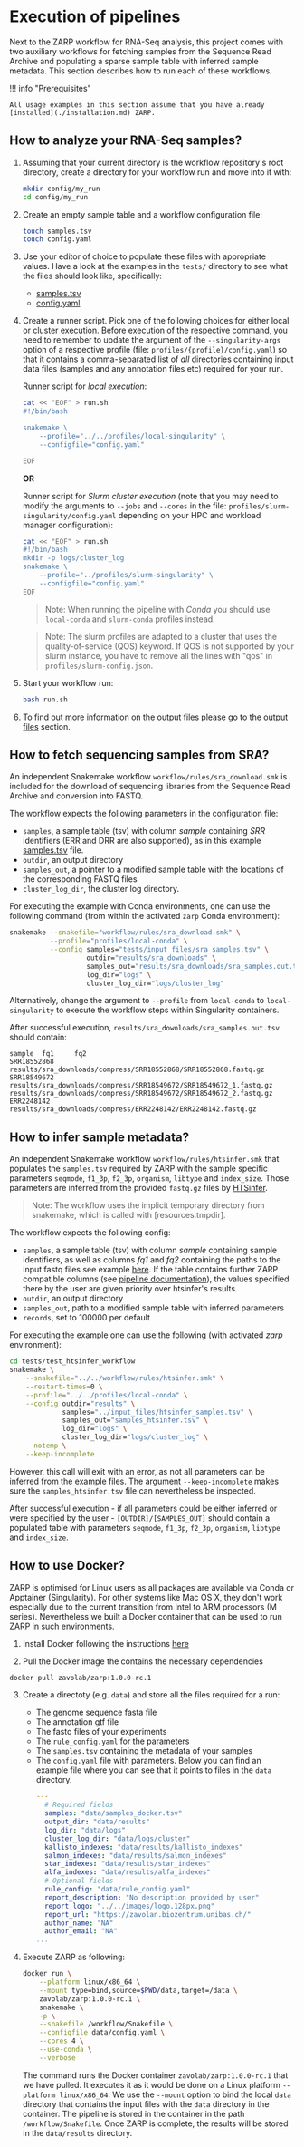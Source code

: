 # Execution of pipelines

Next to the ZARP workflow for RNA-Seq analysis, this project comes with two auxiliary workflows for fetching samples from the Sequence Read Archive and populating a sparse sample table with inferred sample metadata. This section describes how to run each of these workflows.

!!! info "Prerequisites"
    
    All usage examples in this section assume that you have already [installed](./installation.md) ZARP.

## How to analyze your RNA-Seq samples?

1. Assuming that your current directory is the workflow repository's root directory,
create a directory for your workflow run and move into it with:

    ```bash
    mkdir config/my_run
    cd config/my_run
    ```

2. Create an empty sample table and a workflow configuration file:

    ```bash
    touch samples.tsv
    touch config.yaml
    ```

3. Use your editor of choice to populate these files with appropriate
values. Have a look at the examples in the `tests/` directory to see what the
files should look like, specifically:

    - [samples.tsv](https://github.com/zavolanlab/zarp/blob/dev/tests/input_files/samples.tsv)
    - [config.yaml](https://github.com/zavolanlab/zarp/blob/dev/tests/input_files/config.yaml)


4. Create a runner script. Pick one of the following choices for either local
or cluster execution. Before execution of the respective command, you need to
remember to update the argument of the `--singularity-args` option of a
respective profile (file: `profiles/{profile}/config.yaml`) so that
it contains a comma-separated list of _all_ directories
containing input data files (samples and any annotation files etc) required for
your run.

    Runner script for _local execution_:

    ```bash
    cat << "EOF" > run.sh
    #!/bin/bash

    snakemake \
        --profile="../../profiles/local-singularity" \
        --configfile="config.yaml"

    EOF
    ```

    **OR**

    Runner script for _Slurm cluster execution_ (note that you may need
    to modify the arguments to `--jobs` and `--cores` in the file:
    `profiles/slurm-singularity/config.yaml` depending on your HPC
    and workload manager configuration):

    ```bash
    cat << "EOF" > run.sh
    #!/bin/bash
    mkdir -p logs/cluster_log
    snakemake \
        --profile="../profiles/slurm-singularity" \
        --configfile="config.yaml"
    EOF
    ```

    > Note: When running the pipeline with *Conda* you should use `local-conda` and
    `slurm-conda` profiles instead.

    > Note: The slurm profiles are adapted to a cluster that uses the quality-of-service (QOS) keyword. If QOS is not supported by your slurm instance, you have to remove all the lines with "qos" in `profiles/slurm-config.json`.

5. Start your workflow run:

    ```bash
    bash run.sh
    ```

6. To find out more information on the output files please go to the [output files](./outputs.md) section.


## How to fetch sequencing samples from SRA?

An independent Snakemake workflow `workflow/rules/sra_download.smk` is included
for the download of sequencing libraries from the Sequence Read Archive and
conversion into FASTQ.

The workflow expects the following parameters in the configuration file:

- `samples`, a sample table (tsv) with column *sample* containing *SRR*
  identifiers (ERR and DRR are also supported), as in this example 
  [samples.tsv](https://github.com/zavolanlab/zarp/blob/dev/tests/input_files/sra_samples.tsv) file.
- `outdir`, an output directory
- `samples_out`, a pointer to a modified sample table with the locations of
  the corresponding FASTQ files
- `cluster_log_dir`, the cluster log directory.

For executing the example with Conda environments, one can use the following
command (from within the activated `zarp` Conda environment):

```bash
snakemake --snakefile="workflow/rules/sra_download.smk" \
          --profile="profiles/local-conda" \
          --config samples="tests/input_files/sra_samples.tsv" \
                   outdir="results/sra_downloads" \
                   samples_out="results/sra_downloads/sra_samples.out.tsv" \
                   log_dir="logs" \
                   cluster_log_dir="logs/cluster_log"
```

Alternatively, change the argument to `--profile` from `local-conda` to
`local-singularity` to execute the workflow steps within Singularity
containers.

After successful execution, `results/sra_downloads/sra_samples.out.tsv` should
contain:

```tsv
sample  fq1     fq2
SRR18552868     results/sra_downloads/compress/SRR18552868/SRR18552868.fastq.gz 
SRR18549672     results/sra_downloads/compress/SRR18549672/SRR18549672_1.fastq.gz       results/sra_downloads/compress/SRR18549672/SRR18549672_2.fastq.gz
ERR2248142      results/sra_downloads/compress/ERR2248142/ERR2248142.fastq.gz 
```


## How to infer sample metadata?

An independent Snakemake workflow `workflow/rules/htsinfer.smk` that populates the `samples.tsv` required by ZARP with the sample specific parameters `seqmode`, `f1_3p`, `f2_3p`, `organism`, `libtype` and `index_size`. Those parameters are inferred from the provided `fastq.gz` files by [HTSinfer](https://github.com/zavolanlab/htsinfer).

> Note: The workflow uses the implicit temporary directory 
from snakemake, which is called with [resources.tmpdir].


The workflow expects the following config:

- `samples`, a sample table (tsv) with column *sample* containing sample identifiers, as well as columns *fq1* and *fq2* containing the paths to the input fastq files
see example [here](https://github.com/zavolanlab/zarp/blob/dev/tests/input_files/samples_htsinfer.tsv). If the table contains further ZARP compatible columns (see [pipeline documentation](https://github.com/zavolanlab/zarp/blob/dev/pipeline_documentation.md)), the values specified there by the user are given priority over htsinfer's results. 
- `outdir`, an output directory
- `samples_out`, path to a modified sample table with inferred parameters
- `records`, set to 100000 per default
  
For executing the example one can use the following
(with activated *zarp* environment):
```bash
cd tests/test_htsinfer_workflow
snakemake \
    --snakefile="../../workflow/rules/htsinfer.smk" \
    --restart-times=0 \
    --profile="../../profiles/local-conda" \
    --config outdir="results" \
             samples="../input_files/htsinfer_samples.tsv" \
             samples_out="samples_htsinfer.tsv" \
             log_dir="logs" \
             cluster_log_dir="logs/cluster_log" \
    --notemp \
    --keep-incomplete
```

However, this call will exit with an error, as not all parameters can be inferred from the example files. The argument `--keep-incomplete` makes sure the `samples_htsinfer.tsv` file can nevertheless be inspected. 

After successful execution - if all parameters could be either inferred or were specified by the user - `[OUTDIR]/[SAMPLES_OUT]` should contain a populated table with parameters `seqmode`, `f1_3p`, `f2_3p`, `organism`, `libtype` and `index_size`.


## How to use Docker?

ZARP is optimised for Linux users as all packages are available via Conda or Apptainer (Singularity). For other systems like Mac OS X, they don't work especially due to the current transition from Intel to ARM processors (M series). Nevertheless we built a Docker container that can be used to run ZARP in such environments.

1. Install Docker following the instructions [here](https://docs.docker.com/desktop/install/mac-install/)

2. Pull the Docker image the contains the necessary dependencies
```sh
docker pull zavolab/zarp:1.0.0-rc.1
```

3. Create a directoty (e.g. `data`) and store all the files required for a run:
    - The genome sequence fasta file
    - The annotation gtf file
    - The fastq files of your experiments
    - The `rule_config.yaml` for the parameters
    - The `samples.tsv` containing the metadata of your samples
    - The `config.yaml` file with parameters. Below you can find an example file where you can see that it points to files in the `data` directory.
        ```yaml
        ---
          # Required fields
          samples: "data/samples_docker.tsv"
          output_dir: "data/results"
          log_dir: "data/logs"
          cluster_log_dir: "data/logs/cluster"
          kallisto_indexes: "data/results/kallisto_indexes"
          salmon_indexes: "data/results/salmon_indexes"
          star_indexes: "data/results/star_indexes"
          alfa_indexes: "data/results/alfa_indexes"
          # Optional fields
          rule_config: "data/rule_config.yaml"
          report_description: "No description provided by user"
          report_logo: "../../images/logo.128px.png"
          report_url: "https://zavolan.biozentrum.unibas.ch/"
          author_name: "NA"
          author_email: "NA"
        ...
        ```

4. Execute ZARP as following:
    ```sh
    docker run \
        --platform linux/x86_64 \
        --mount type=bind,source=$PWD/data,target=/data \
        zavolab/zarp:1.0.0-rc.1 \
        snakemake \
        -p \
        --snakefile /workflow/Snakefile \
        --configfile data/config.yaml \
        --cores 4 \
        --use-conda \
        --verbose
    ```
    The command runs the Docker container `zavolab/zarp:1.0.0-rc.1` that we have pulled. It executes it as it would be done on a Linux platform `--platform linux/x86_64`. We use the `--mount` option to bind the local `data` directory that contains the input files with the `data` directory in the container. The pipeline is stored in the container in the path `/workflow/Snakefile`. Once ZARP is complete, the results will be stored in the `data/results` directory.